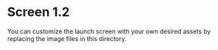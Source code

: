 # Screen 1.2

You can customize the launch screen with your own desired assets by replacing the image files in this directory.
